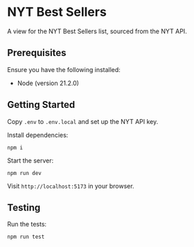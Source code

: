 # NYT Best Sellers

A view for the NYT Best Sellers list, sourced from the NYT API.

## Prerequisites

Ensure you have the following installed:

- Node (version 21.2.0)

## Getting Started

Copy `.env` to `.env.local` and set up the NYT API key.

Install dependencies:

```
npm i
```

Start the server:

```
npm run dev
```

Visit `http://localhost:5173` in your browser.

## Testing

Run the tests:

```
npm run test
```
